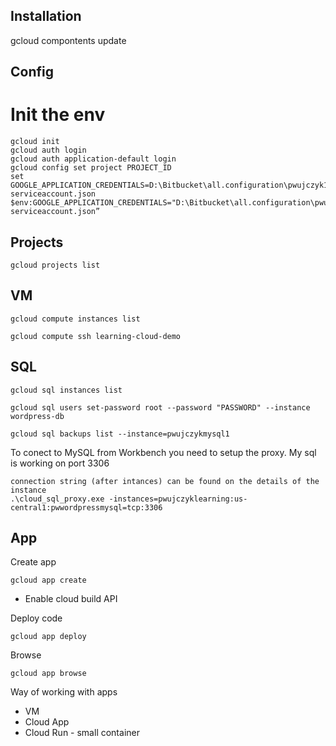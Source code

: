 ## Installation

gcloud compontents update

## Config
# Init the env
```
gcloud init 
gcloud auth login
gcloud auth application-default login
gcloud config set project PROJECT_ID
set GOOGLE_APPLICATION_CREDENTIALS=D:\Bitbucket\all.configuration\pwujczyk1-serviceaccount.json
$env:GOOGLE_APPLICATION_CREDENTIALS="D:\Bitbucket\all.configuration\pwujczyk1-serviceaccount.json”
```
## Projects
```
gcloud projects list
```

## VM
```
gcloud compute instances list

gcloud compute ssh learning-cloud-demo
```
## SQL

```
gcloud sql instances list

gcloud sql users set-password root --password "PASSWORD" --instance wordpress-db

gcloud sql backups list --instance=pwujczykmysql1
```

To conect to MySQL from Workbench you need to setup the proxy.
My sql is working on port 3306
```
connection string (after intances) can be found on the details of the instance
.\cloud_sql_proxy.exe -instances=pwujczyklearning:us-central1:pwwordpressmysql=tcp:3306
```

## App

Create app
```
gcloud app create
```

- Enable cloud build API

Deploy code
```
gcloud app deploy
```

Browse
```
gcloud app browse
```

Way of working with apps
- VM
- Cloud App 
- Cloud Run - small container
